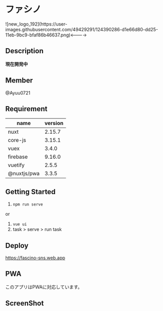 # ファシノ

<!-->![new_logo_192](https://user-images.githubusercontent.com/49429291/124390286-d1e66d80-dd25-11eb-9bc9-bfaf86b46637.png)<---->

## Description
**現在開発中**<br>

## Member
@Ayuu0721


## Requirement
| name | version |
| ------------- | ------------- |
| nuxt | 2.15.7 |
| core-js | 3.15.1 |
| vuex  | 3.4.0 |
| firebase | 9.16.0 |
| vuetify | 2.5.5 |
| @nuxtjs/pwa | 3.3.5 |

## Getting Started
1. `npm run serve`<br>

or
1. `vue ui`
2. task > serve > run task

## Deploy
https://fascino-sns.web.app<br>

## PWA
このアプリはPWAに対応しています。

## ScreenShot


